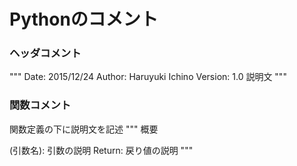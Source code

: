 # Pythonのコメント

### ヘッダコメント
"""
Date: 2015/12/24
Author: Haruyuki Ichino
Version: 1.0
説明文
"""

### 関数コメント
関数定義の下に説明文を記述
"""
概要

(引数名): 引数の説明
Return: 戻り値の説明
"""
